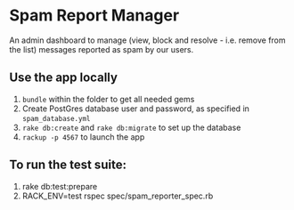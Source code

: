 # Spam Report Manager
An admin dashboard to manage (view, block and resolve - i.e. remove from the list) messages reported as spam by our users.

## Use the app locally

1. `bundle` within the folder to get all needed gems
2. Create PostGres database user and password, as specified in `spam_database.yml`
3. `rake db:create` and `rake db:migrate` to set up the database
4. `rackup -p 4567` to launch the app

## To run the test suite:
1. rake db:test:prepare
2. RACK_ENV=test rspec spec/spam_reporter_spec.rb
